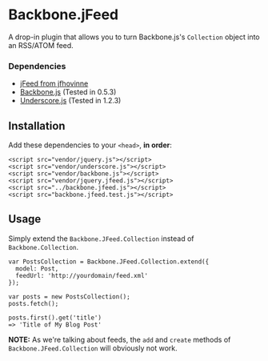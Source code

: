 # Backbone.jFeed

A drop-in plugin that allows you to turn Backbone.js's `Collection` object into an RSS/ATOM feed.

### Dependencies

* [jFeed from jfhovinne](https://github.com/jfhovinne/jFeed)
* [Backbone.js](http://documentcloud.github.com/backbone/) (Tested in 0.5.3)
* [Underscore.js](http://documentcloud.github.com/underscore/) (Tested in 1.2.3)

## Installation

Add these dependencies to your `<head>`, **in order**:

```
<script src="vendor/jquery.js"></script>
<script src="vendor/underscore.js"></script>
<script src="vendor/backbone.js"></script>
<script src="vendor/jquery.jfeed.js"></script>
<script src="../backbone.jfeed.js"></script>
<script src="backbone.jfeed.test.js"></script>
```

## Usage

Simply extend the `Backbone.JFeed.Collection` instead of `Backbone.Collection`.

```
var PostsCollection = Backbone.JFeed.Collection.extend({
  model: Post,
  feedUrl: 'http://yourdomain/feed.xml'
});

var posts = new PostsCollection();
posts.fetch();

posts.first().get('title')
=> 'Title of My Blog Post'
```

**NOTE:** As we're talking about feeds, the `add` and `create` methods of `Backbone.JFeed.Collection` will obviously not work.
